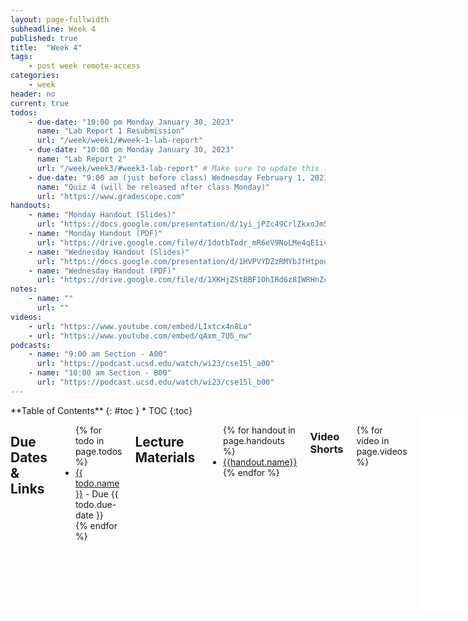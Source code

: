```yaml
---
layout: page-fullwidth
subheadline: Week 4
published: true
title:  "Week 4"
tags:
    - post week remote-access
categories:
    - week
header: no
current: true
todos:
    - due-date: "10:00 pm Monday January 30, 2023"
      name: "Lab Report 1 Resubmission"
      url: "/week/week1/#week-1-lab-report"
    - due-date: "10:00 pm Monday January 30, 2023"
      name: "Lab Report 2"
      url: "/week/week3/#week3-lab-report" # Make sure to update this link regularly
    - due-date: "9:00 am (just before class) Wednesday February 1, 2023"
      name: "Quiz 4 (will be released after class Monday)"
      url: "https://www.gradescope.com"
handouts:
    - name: "Monday Handout (Slides)"
      url: "https://docs.google.com/presentation/d/1yi_jPZc49CrlZkxoJm5PtOlrTWG3NCWydN89ePmkuBs/edit?usp=sharing"
    - name: "Monday Handout (PDF)"
      url: "https://drive.google.com/file/d/1dotbTodr_mR6eV9NoLMe4qE1ivLfiQ2o/view?usp=sharing"
    - name: "Wednesday Handout (Slides)"
      url: "https://docs.google.com/presentation/d/1HVPVYDZzRMYbJfHtpou55nmW51UCclcfCLwZYPulXc8/edit?usp=sharing"
    - name: "Wednesday Handout (PDF)"
      url: "https://drive.google.com/file/d/1XKHjZStBBF1OhIRd6z8IWRHnZctcb1_I/view?usp=sharing"
notes:
    - name: ""
      url: ""
videos:
    - url: "https://www.youtube.com/embed/LIxtcx4n8Lo"
    - url: "https://www.youtube.com/embed/qAxm_7U5_nw"
podcasts:
    - name: "9:00 am Section - A00"
      url: "https://podcast.ucsd.edu/watch/wi23/cse15l_a00"
    - name: "10:00 am Section - B00"
      url: "https://podcast.ucsd.edu/watch/wi23/cse15l_b00"
---
```


<div class="row">
<div class="medium-4 medium-push-8 columns" markdown="1">
<div class="panel radius fixed-toc"  data-options="sticky_on:large" markdown="1">
**Table of Contents**
{: #toc }
*  TOC
{:toc}
</div>
</div><!-- /.medium-4.columns -->

<div class="medium-8 medium-pull-4 columns" markdown="1">

## Due Dates & Links

<ul>
{% for todo in page.todos %}
<li><a href="{{ todo.url }}">{{ todo.name }}</a> - Due {{ todo.due-date }}</li>
{% endfor %}
</ul>

## Lecture Materials
<ul>
{% for handout in page.handouts %}
<li><a href="{{handout.url}}">{{handout.name}}</a></li>
{% endfor %}
</ul>

### Video Shorts

{% for video in page.videos %}
<iframe width="560" height="315" src="{{video.url}}" title="YouTube video player" frameborder="0" allow="accelerometer; autoplay; clipboard-write; encrypted-media; gyroscope; picture-in-picture; web-share" allowfullscreen></iframe>
{% endfor %}

<!-- ### In-class notes
{% for note in page.notes %}
<a href="{{ note.url }}">{{ note.name }}</a>
<iframe src="{{ note.url }}/preview" width="640" height="480" allow="autoplay"></iframe>
{% endfor %} -->

### Links to Podcast
**Note:** Links will require you to log in as a UCSD student
<ul>
{% for link in page.podcasts %} 
<li><a href="{{link.url}}">{{link.name}}</a></li>
{% endfor %}
</ul>

## Lab Tasks

---

In this lab you'll work with scripts to do several tasks, and explore programs
that do a _recursive traversal_ of directories.

To get started, fork and clone this repository:


[docsearch](https://github.com/ucsd-cse15l-w23/docsearch)

The `written_2/` directory is a sample of writing in English from
[https://anc.org/data/oanc/download/](https://anc.org/data/oanc/download/), a
free and open corpus of English text samples. We'll use it as sample data to
explore how to search through files. We'll do two main tasks:

1. Answer several questions about the dataset by using command-line tools and
bash scripts
2. Write a web server that can respond to queries for files within this
directory

### Answering Questions about Text Files

In this section we'll use a few different command-line tools to build scripts
that can answer interesting questions about these text files – they'd work on
any directories containing plain text files! We'll also generally get practice
with using tools purely from the command-line.

#### Counting Text Files

First question: **How many text files (files ending in .txt) are there?** We'll
walk through this together.

First, let's try the `find` command. `find` will take a directory path as an
argument and list files and directories inside that directory. Try using

```
find written_2/
```

What do you see? (If your local computer is Windows, make sure you have a
`bash` terminal open!)

That's a lot of files, and all that output kind of takes over the terminal!

One really useful thing we can do with _any_ command is use **output
redirection** to put whatever would be printed into a file. Then we can process
that file with other commands. The `>` character does output redirection in
bash. Try:

```
find written_2/ > find-results.txt
```

What do you see? Nothing, right? Do `ls` and you'll see that `find-results.txt`
has been created in the current directory. You can use `cat` on it and see the
long listing of all the files and directories.

Sometimes we want to explore a file at the command line (because we're on the
remote), and we don't want the long output from `cat`. Another command, called
`less`, is really good for this. Try:

```
less find-results.txt
```

This will “take over” your terminal with just the first screenful of lines. You
can press `q` to exit out of `less` and get back to the normal terminal (try it,
then restart `less`). You can scroll up and down using the up and down arrows,
and go down by a screen at a time by using the space bar. `less` is a great way
to quickly check the contents of a file when you don't have a convenient visual
editor (like VScode) to use to explore it.

OK, so we can confirm that this file that we've made `find-results.txt`, has a
bunch of lines and each line is a path. Let's get back to our question:

**How many text files are there?**

There are a few ways we could do this. Since we'd (eventually) like an answer
that works in a script, it would be useful to find a _command_ that does this,
rather than, say, counting them by hand or using the line number in a text
editor. That leads us to introduce one more command, `wc`, which stands for
“word count”. `wc` takes a path and prints out some information about that file.

Try this:

```
wc find-results.txt
```

You'll see output that looks something like this:

```
    236     236   11859 find-results.txt
```

The first is the number of _lines_ in the file. The second is the number of
_words_ (`wc` uses a pretty simple definition of words – strings separated by
whitespace; since the paths don't have spaces, each counts as one word). The
third is the number of _characters_ in the file.

Since there's one line per path, it seems like 236 is our answer. We used a few
Since there's one line per path, it seems like 236 is our answer. We used a few
commands and concepts to get here:

- `find «directory-path»`, which searches (recursively) in a directory for files
and lists them all
- `less «file-path»`, which helps explore files from the command line
- `wc «file-path»`, which counts words in a file
- `«any-command» > «a-file»`, which isn't a command, but we can put after a
command to _redirect_ its output to a file

**Write down in notes**: Show screenshots of using the above commands to get to
this answer. Are you sure it's the right answer? How do you know? Can you see
anything that might be inconsistent about that answer when you use `less`?

&nbsp;

&nbsp;

&nbsp;

&nbsp;

&nbsp;

&nbsp;

&nbsp;

&nbsp;

&nbsp;

&nbsp;

Turns out this answer (236) is wrong. You might say it's only a _little bit_
Turns out this answer (236) is wrong. You might say it's only a _little bit_
wrong, but it's still not right! It's wrong because `find` includes all of the
_directory_ names as well as the file names. (It would also be wrong if there
were non-`.txt` files in the directory structure – are there any?)

There are a lot of ways we can do this—I encourage you to do a web search for
the `-name` and `-type` options for `find`—we will use it as an excuse to
introduce one more really cool command: `grep`.

At its simplest, `grep` takes a string and a file, and prints out all the lines
in that file that match the string. Try:

```
grep ".txt" find-results.txt
```

Then, let's store the results in a file so we can work with them:

```
grep ".txt" find-results.txt > grep-results.txt
```

The, use `wc` to check the line count in this new file (you try that yourself!)

**Write down in notes**: What's the actual count of `.txt` files?

### Putting it Into a Script

That's a lot of exploration at the terminal! It's useful to also consider how to
turn this into a _script_ that prints the answers. Let's see what that might
look like. We can put the commands in a row in a file called `count-txts.sh`:

```
find written_2 > find-results.txt
grep ".txt" find-results.txt > grep-results.txt
wc grep-results.txt
```

Then we can run it with `count-txts.sh`.

```
$ bash count-txts.sh
    224     224   11492 grep-results.txt
```

**Write down in notes**: Show putting this into a script and running it to get
this answer.

Sometimes it's useful to _parameterize_ a script with command line arguments.
Make it so this script takes the name of the directory to traverse as the first
command-line argument, so you use it like this instead:

```
bash count-txts.sh written_2
```

Then, use it to count the number of files in some of the subdirectories like
`non-fiction` and `travel_guides`.

**Write down in notes**: How many files are in those directories?

**Write down in notes**: What happens to the `find-results.txt` and
`grep-results.txt` files when you run the script? What are some consequences of
that for where you should be careful when using output redirection?

#### Counting Sizes of Text Files

Here's another question that would be nice to answer: **How many total words
are in the files in `written_2/travel_guides/berlitz1`?**

For this, it would be nice to be able to use `wc` on all the files in that
directory.  `wc` can take multiple filenames. For example, we could give two
paths, and `wc` will tell us the number of lines, words, and characters in each:

```
$ wc written_2/travel_guides/berlitz1/HandRHawaii.txt written_2/travel_guides/berlitz1/HandRHongKong.txt 
     248    2163   16271 written_2/travel_guides/berlitz1/HandRHawaii.txt
      29     152    1193 written_2/travel_guides/berlitz1/HandRHongKong.txt
     277    2315   17464 total
```

We can use a `*` pattern to make `wc` work on _all_ the files in that directory:

```
$ wc written_2/travel_guides/berlitz1/*.txt
     248    2163   16271 written_2/travel_guides/berlitz1/HandRHawaii.txt
      29     152    1193 written_2/travel_guides/berlitz1/HandRHongKong.txt
      20      86     675 written_2/travel_guides/berlitz1/HandRIbiza.txt
     ... lots of lines! ...
52718  517475 3608713 total
```

Here we have our answer – 517475 words

**Write down in notes** How many total words are in
`written_2/non-fiction/OUP/Abernathy/`? How many total characters?

Another related question we might want to answer is **which file in
`written_2/travel_guides/berlitz1/` has the most lines?** If `wc` reported the
files' counts in order, we could simply read off the first or last one. But we
can see in the output above that there is no particular ordering relative to
line, word, or character counts in the output.

There's another command that's great for many situations like this: `sort`.
That's right – there's a sorting command built-in! `sort` takes a file and
prints out the lines in that file in sorted string order. The way `wc` is
designed, this ends up exactly matching a sort based on line number!

Let's try it:

```
$ wc written_2/travel_guides/berlitz1/*.txt > berlitz1_sizes.txt
$ sort berlitz1_sizes.txt
      20      86     675 written_2/travel_guides/berlitz1/HandRIbiza.txt
      24     121     931 written_2/travel_guides/berlitz1/HandRIstanbul.txt
      ... a bunch of lines ...
    3769   35802  253959 written_2/travel_guides/berlitz1/WhereToFrance.txt
    4166   41363  294602 written_2/travel_guides/berlitz1/WhereToItaly.txt
   52718  517475 3608713 total
```

The last file output has 4166 lines, and it's
`written_2/travel_guides/berlitz1/WhereToItaly.txt`.

**Write down in notes**: What's a fun fact from that article?

**Write down in notes**: Answer the following questions using `grep`, `find`,
*`*` patterns, `>` redirection, `wc`, and `sort`:

- What is the file with the _fewest words_ in `written_2/non-fiction/OUP/Kauffman/`? What are the
first few lines of that file? (Hint: the line count comes first. You can make
`wc` report just the word count with the `-w` option)
- What is the file with the _most characters_ in either `berlitz1` or
`berlitz2` within `written_2/travel_guides`? What are the first few lines of that file? (Hint: try the
`-c` option to `wc`)
- How many lines in `berlitz1` contain the string `"vista"`? What
about in `berlitz2`? (Hint: look up the `-l` option to `grep`)
- How many _files_ in `berlitz1` contain the string `"vista"`? What
about in `berlitz2`? (Hint: look up the `-l` option to `grep`)

Copy the commands you used to get these answers along with the answers
themselves! You can make scripts out of them (especially if they needed multiple
commands).

**Discuss**: What other interesting questions can you answer with what you know?

**Write down in notes**: What's a question you want to answer, but aren't sure
how to answer about these files with the commands you have? Maybe someone in
your group or your lab tutor would have good guesses!

### A Search Server

The repository also has a file `DocSearchServer.java`, which has a (fixed)
version of `getFiles` from last week's lab, and a server that uses it.

Add `start.sh` and `test.sh` scripts as we did in lecture, and make sure they
start the server and run the tests, respectively.

Start the server and check that the following URL paths have the described
behavior:

- `/` prints `"There are NNNN files to search"` where NNNN is the total number of
files returned by `getFiles`
- `/search?q=search-term` prints `"There were NNNN files found:"` and then a list
of all the paths of files that contain that search term. For example, if the
search term is `base pair` it should print the same paths you found in your
search above.

Add a few tests that give meaningful search results (you can use some of the
ideas from using `grep` above), and take some screenshots of the working server
loaded from a browser.

**Write down in notes**: How long did it take you to make the scripts? Now that
you've made them how long does it take you to run the tests and start the
server? Was that an overall savings on your time? What if we run the tests and
server 100 more times this quarter, will it be worth it?

**Push to Github**: The scripts you added to your fork

**Experiment**: Add a new text file somewhere in `written_2` with the contents
of your choice. Then, get the code and data onto `ieng6` if you haven't already
(you could push and then `git clone` on the server). Start the server and have
our partner do a search that finds the file you added. Then do the same with
their server (they add a new file that you find). Where are those files stored?
What does that say about how the filesystem and paths work for searching for
these files?




